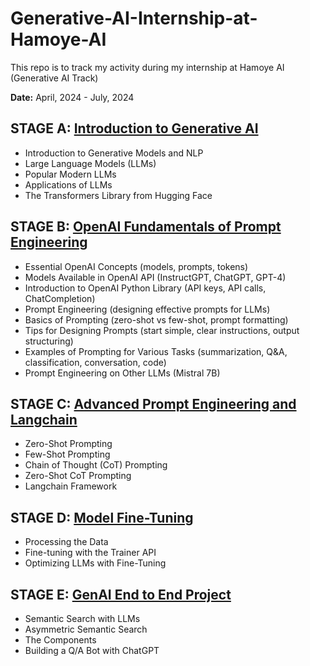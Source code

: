 # Generative-AI-Internship-at-Hamoye-AI
This repo is to track my activity during my internship at Hamoye AI (Generative AI Track)

**Date:** April, 2024 - July, 2024

## STAGE A: [Introduction to Generative AI](https://github.com/Engr-Daniel/Generative-AI-Internship-at-Hamoye-AI/tree/master/STAGE%20A_Introduction%20to%20Generative%20AI)
- Introduction to Generative Models and NLP
- Large Language Models (LLMs)
- Popular Modern LLMs
- Applications of LLMs
- The Transformers Library from Hugging Face

## STAGE B: [OpenAI Fundamentals of Prompt Engineering](https://github.com/Engr-Daniel/Generative-AI-Internship-at-Hamoye-AI/tree/master/STAGE%20B_%20OpenAI%20Fundamentals%20of%20Prompt%20Engineering)

- Essential OpenAI Concepts (models, prompts, tokens)
- Models Available in OpenAI API (InstructGPT, ChatGPT, GPT-4)  
- Introduction to OpenAI Python Library (API keys, API calls, ChatCompletion)
- Prompt Engineering (designing effective prompts for LLMs)
- Basics of Prompting (zero-shot vs few-shot, prompt formatting)
- Tips for Designing Prompts (start simple, clear instructions, output structuring)
- Examples of Prompting for Various Tasks (summarization, Q&A, classification, conversation, code)
- Prompt Engineering on Other LLMs (Mistral 7B)

## STAGE C: [Advanced Prompt Engineering and Langchain](https://github.com/Engr-Daniel/Generative-AI-Internship-at-Hamoye-AI/tree/master/STAGE%20C_Advanced%20Prompt%20Engineering%20and%20Langchain)
- Zero-Shot Prompting
- Few-Shot Prompting
- Chain of Thought (CoT) Prompting
- Zero-Shot CoT Prompting
- Langchain Framework

## STAGE D: [Model Fine-Tuning](https://github.com/Engr-Daniel/Generative-AI-Internship-at-Hamoye-AI/tree/master/STAGE%20D_MODEL%20FINE-TUNING)
- Processing the Data
- Fine-tuning with the Trainer API
- Optimizing LLMs with Fine-Tuning

## STAGE E: [GenAI End to End Project](https://github.com/Engr-Daniel/Generative-AI-Internship-at-Hamoye-AI/tree/master/STAGE%20E_GenAI%20End%20to%20End%20Project)
- Semantic Search with LLMs
- Asymmetric Semantic Search
- The Components
- Building a Q/A Bot with ChatGPT
